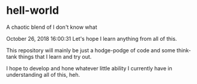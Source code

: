 # hell-world
A chaotic blend of I don't know what


October 26, 2018 16:00:31
Let's hope I learn anything from all of this.

This repository will mainly be just a hodge-podge of code and some think-tank things that I learn and try out. 

I hope to develop and hone whatever little ability I currently have in understanding all of this, heh. 
